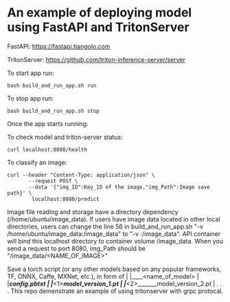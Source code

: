 # An example of deploying model using FastAPI and TritonServer

FastAPI: https://fastapi.tiangolo.com

TritonServer: https://github.com/triton-inference-server/server

To start app run:

    bash build_and_run_app.sh run

To stop app run:

    bash build_and_run_app.sh stop
    
Once the app starts running:

  To check model and triton-server status: 

    curl localhost:8080/health
  
  To classify an image:
  
    curl --header "Content-Type: application/json" \
           --request POST \
           --data '{"img_ID":Key_ID of the image,"img_Path":Image save path}' \
            localhost:8080/predict
            
Image file reading and storage have a directory dependency (/home/ubuntu/image_data). If users have image data located in other local directories, users can change the line 56 in build_and_run_app.sh "-v /home/ubuntu/image_data:/image_data" to "-v <YOUR-IMAGE-DIRECTORY>:/image_data".  API container will bind this localhost directory to container volume /image_data. When you send a request to port 8080, img_Path should be "/image_data/<NAME_OF_IMAGE>" 

Save a torch script (or any other models based on any popular frameworks, TF, ONNX, Caffe, MXNet, etc.), in form of
    <model>
       |
       |____<name_of_model>
                   |
                   |_______config.pbtxt
                   |
                   |_______<1>_______model_version_1.pt
                   |
                   |_______<2>_______model_version_2.pt
                   |
                   .
                   .
                   .
This repo demenstrate an example of using tritonserver with grpc protocal. 
